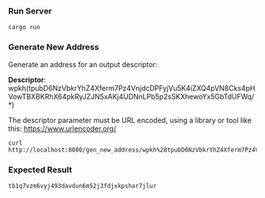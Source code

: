 ### Run Server
```
cargo run
```

### Generate New Address
Generate an address for an output descriptor: 

**Descriptor**: wpkh(tpubD6NzVbkrYhZ4Xferm7Pz4VnjdcDPFyjVu5K4iZXQ4pVN8Cks4pHVowTBXBKRhX64pkRyJZJN5xAKj4UDNnLPb5p2sSKXhewoYx5GbTdUFWq/*)

The descriptor parameter must be URL encoded, using a library or tool like this: https://www.urlencoder.org/

```
curl http://localhost:8000/gen_new_address/wpkh%28tpubD6NzVbkrYhZ4Xferm7Pz4VnjdcDPFyjVu5K4iZXQ4pVN8Cks4pHVowTBXBKRhX64pkRyJZJN5xAKj4UDNnLPb5p2sSKXhewoYx5GbTdUFWq%2F%2A%29
```

### Expected Result
```
tb1q7vzm6vyj493davdun6m52j3fdjxkpshar7jlur
```
